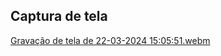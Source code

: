 
## Captura de tela

[Gravação de tela de 22-03-2024 15:05:51.webm](https://github.com/77971904/quest-devquest-html_css-basico/assets/108705247/21719aed-34e7-4f68-8a09-688aafb67b23)
